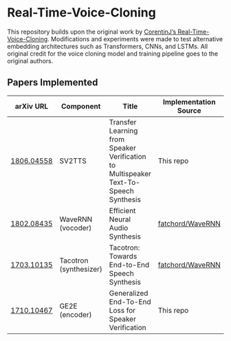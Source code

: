 # Real-Time-Voice-Cloning
This repository builds upon the original work by [CorentinJ’s Real-Time-Voice-Cloning](https://github.com/CorentinJ/Real-Time-Voice-Cloning). Modifications and experiments were made to test alternative embedding architectures such as Transformers, CNNs, and LSTMs. All original credit for the voice cloning model and training pipeline goes to the original authors.

## Papers Implemented

| arXiv URL | Component | Title | Implementation Source |
|-----------|-----------|-------|------------------------|
| [1806.04558](https://arxiv.org/abs/1806.04558) | SV2TTS | Transfer Learning from Speaker Verification to Multispeaker Text-To-Speech Synthesis | This repo |
| [1802.08435](https://arxiv.org/abs/1802.08435) | WaveRNN (vocoder) | Efficient Neural Audio Synthesis | [fatchord/WaveRNN](https://github.com/fatchord/WaveRNN) |
| [1703.10135](https://arxiv.org/abs/1703.10135) | Tacotron (synthesizer) | Tacotron: Towards End-to-End Speech Synthesis | [fatchord/WaveRNN](https://github.com/fatchord/WaveRNN) |
| [1710.10467](https://arxiv.org/abs/1710.10467) | GE2E (encoder) | Generalized End-To-End Loss for Speaker Verification | This repo |
